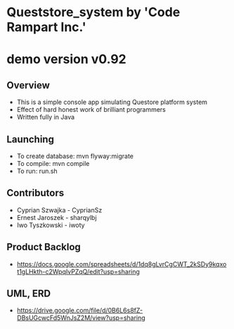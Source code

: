 # Queststore_system by 'Code Rampart Inc.'
# demo version v0.92

## Overview
* This is a simple console app simulating Questore platform system
* Effect of hard honest work of brilliant programmers
* Written fully in Java

## Launching
* To create database: mvn flyway:migrate
* To compile: mvn compile
* To run: run.sh

## Contributors
* Cyprian Szwajka - CyprianSz
* Ernest Jaroszek - sharqylbj
* Iwo Tyszkowski - iwoty

## Product Backlog
* https://docs.google.com/spreadsheets/d/1dq8gLvrCgCWT_2kSDy9kqxot1gLHkth-c2WpqIvPZqQ/edit?usp=sharing

## UML, ERD
* https://drive.google.com/file/d/0B6L6s8fZ-DBsUGcwcFd5WnJsZ2M/view?usp=sharing
